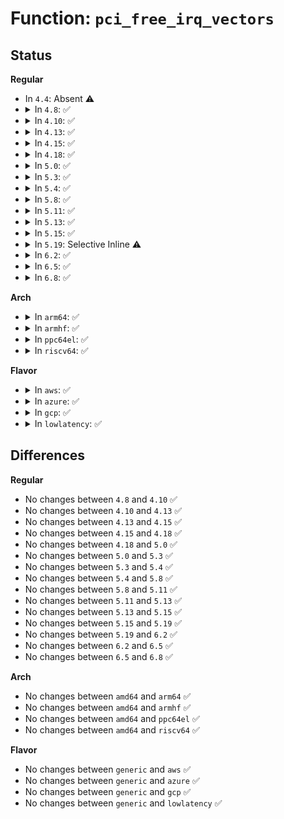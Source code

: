 # Function: <code>pci_free_irq_vectors</code>

## Status
<b>Regular</b>
<ul>
<li>
In <code>4.4</code>: Absent ⚠️
</li>
<li>
<details>
<summary>In <code>4.8</code>: ✅</summary>

```c
void pci_free_irq_vectors(struct pci_dev *dev);
```

**Collision:** Unique Global

**Inline:** No

**Transformation:** False

**Instances:**

```
In drivers/pci/msi.c (ffffffff814a1f60)
Location: drivers/pci/msi.c:1219
Inline: False
```
**Symbols:**

```
ffffffff814a1f60-ffffffff814a1f7d: pci_free_irq_vectors (STB_GLOBAL)
```
</details>
</li>
<li>
<details>
<summary>In <code>4.10</code>: ✅</summary>

```c
void pci_free_irq_vectors(struct pci_dev *dev);
```

**Collision:** Unique Global

**Inline:** No

**Transformation:** False

**Instances:**

```
In drivers/pci/msi.c (ffffffff814c3bb0)
Location: drivers/pci/msi.c:1253
Inline: False
Direct callers:
  - drivers/virtio/virtio_pci_common.c:vp_del_vqs
```
**Symbols:**

```
ffffffff814c3bb0-ffffffff814c3bcd: pci_free_irq_vectors (STB_GLOBAL)
```
</details>
</li>
<li>
<details>
<summary>In <code>4.13</code>: ✅</summary>

```c
void pci_free_irq_vectors(struct pci_dev *dev);
```

**Collision:** Unique Global

**Inline:** No

**Transformation:** False

**Instances:**

```
In drivers/pci/msi.c (ffffffff814cd870)
Location: drivers/pci/msi.c:1197
Inline: False
Direct callers:
  - drivers/pci/pcie/portdrv_core.c:pcie_port_device_remove
  - drivers/pci/pcie/portdrv_core.c:pcie_port_device_register
  - drivers/pci/pcie/portdrv_core.c:pcie_port_device_register
  - drivers/pci/pcie/portdrv_core.c:pcie_port_device_register
  - drivers/virtio/virtio_pci_common.c:vp_del_vqs
  - drivers/usb/host/xhci.c:xhci_run
  - drivers/usb/host/xhci.c:xhci_run
  - drivers/usb/host/xhci.c:xhci_cleanup_msix
```
**Symbols:**

```
ffffffff814cd870-ffffffff814cd88d: pci_free_irq_vectors (STB_GLOBAL)
```
</details>
</li>
<li>
<details>
<summary>In <code>4.15</code>: ✅</summary>

```c
void pci_free_irq_vectors(struct pci_dev *dev);
```

**Collision:** Unique Global

**Inline:** No

**Transformation:** False

**Instances:**

```
In drivers/pci/msi.c (ffffffff8150ddb0)
Location: drivers/pci/msi.c:1197
Inline: False
Direct callers:
  - drivers/pci/pcie/portdrv_core.c:pcie_port_device_remove
  - drivers/pci/pcie/portdrv_core.c:pcie_port_device_register
  - drivers/pci/pcie/portdrv_core.c:pcie_port_device_register
  - drivers/pci/pcie/portdrv_core.c:pcie_port_device_register
  - drivers/virtio/virtio_pci_common.c:vp_del_vqs
  - drivers/usb/host/xhci.c:xhci_run
  - drivers/usb/host/xhci.c:xhci_run
  - drivers/usb/host/xhci.c:xhci_cleanup_msix
```
**Symbols:**

```
ffffffff8150ddb0-ffffffff8150ddcd: pci_free_irq_vectors (STB_GLOBAL)
```
</details>
</li>
<li>
<details>
<summary>In <code>4.18</code>: ✅</summary>

```c
void pci_free_irq_vectors(struct pci_dev *dev);
```

**Collision:** Unique Global

**Inline:** No

**Transformation:** False

**Instances:**

```
In drivers/pci/msi.c (ffffffff81542c90)
Location: drivers/pci/msi.c:1196
Inline: False
Direct callers:
  - drivers/pci/pcie/portdrv_core.c:pcie_port_device_remove
  - drivers/pci/pcie/portdrv_core.c:pcie_port_device_register
  - drivers/pci/pcie/portdrv_core.c:pcie_port_device_register
  - drivers/pci/pcie/portdrv_core.c:pcie_port_device_register
  - drivers/virtio/virtio_pci_common.c:vp_del_vqs
  - drivers/usb/host/xhci.c:xhci_run
  - drivers/usb/host/xhci.c:xhci_run
  - drivers/usb/host/xhci.c:xhci_cleanup_msix
  - drivers/usb/host/xhci.c:xhci_cleanup_msix
```
**Symbols:**

```
ffffffff81542c90-ffffffff81542cad: pci_free_irq_vectors (STB_GLOBAL)
```
</details>
</li>
<li>
<details>
<summary>In <code>5.0</code>: ✅</summary>

```c
void pci_free_irq_vectors(struct pci_dev *dev);
```

**Collision:** Unique Global

**Inline:** No

**Transformation:** False

**Instances:**

```
In drivers/pci/msi.c (ffffffff8155a040)
Location: drivers/pci/msi.c:1216
Inline: False
Direct callers:
  - drivers/pci/pcie/portdrv_core.c:pcie_port_device_remove
  - drivers/pci/pcie/portdrv_core.c:pcie_port_device_register
  - drivers/pci/pcie/portdrv_core.c:pcie_port_device_register
  - drivers/pci/pcie/portdrv_core.c:pcie_port_device_register
  - drivers/virtio/virtio_pci_common.c:vp_del_vqs
  - drivers/usb/host/xhci.c:xhci_run
  - drivers/usb/host/xhci.c:xhci_run
  - drivers/usb/host/xhci.c:xhci_cleanup_msix
  - drivers/usb/host/xhci.c:xhci_cleanup_msix
```
**Symbols:**

```
ffffffff8155a040-ffffffff8155a05d: pci_free_irq_vectors (STB_GLOBAL)
```
</details>
</li>
<li>
<details>
<summary>In <code>5.3</code>: ✅</summary>

```c
void pci_free_irq_vectors(struct pci_dev *dev);
```

**Collision:** Unique Global

**Inline:** No

**Transformation:** False

**Instances:**

```
In drivers/pci/msi.c (ffffffff8158a130)
Location: drivers/pci/msi.c:1245
Inline: False
Direct callers:
  - drivers/pci/pcie/portdrv_core.c:pcie_port_device_remove
  - drivers/pci/pcie/portdrv_core.c:pcie_port_device_register
  - drivers/pci/pcie/portdrv_core.c:pcie_port_device_register
  - drivers/pci/pcie/portdrv_core.c:pcie_port_device_register
  - drivers/virtio/virtio_pci_common.c:vp_del_vqs
  - drivers/usb/host/xhci.c:xhci_try_enable_msi
  - drivers/usb/host/xhci.c:xhci_try_enable_msi
  - drivers/usb/host/xhci.c:xhci_cleanup_msix
  - drivers/usb/host/xhci.c:xhci_cleanup_msix
```
**Symbols:**

```
ffffffff8158a130-ffffffff8158a14f: pci_free_irq_vectors (STB_GLOBAL)
```
</details>
</li>
<li>
<details>
<summary>In <code>5.4</code>: ✅</summary>

```c
void pci_free_irq_vectors(struct pci_dev *dev);
```

**Collision:** Unique Global

**Inline:** No

**Transformation:** False

**Instances:**

```
In drivers/pci/msi.c (ffffffff815ab420)
Location: drivers/pci/msi.c:1246
Inline: False
Direct callers:
  - drivers/pci/pcie/portdrv_core.c:pcie_port_device_remove
  - drivers/pci/pcie/portdrv_core.c:pcie_port_device_register
  - drivers/pci/pcie/portdrv_core.c:pcie_port_device_register
  - drivers/pci/pcie/portdrv_core.c:pcie_port_device_register
  - drivers/virtio/virtio_pci_common.c:vp_del_vqs
  - drivers/vfio/pci/vfio_pci_intrs.c:vfio_pci_set_msi_trigger
  - drivers/vfio/pci/vfio_pci_intrs.c:vfio_msi_disable
  - drivers/usb/host/xhci.c:xhci_try_enable_msi
  - drivers/usb/host/xhci.c:xhci_try_enable_msi
  - drivers/usb/host/xhci.c:xhci_cleanup_msix
  - drivers/usb/host/xhci.c:xhci_cleanup_msix
```
**Symbols:**

```
ffffffff815ab420-ffffffff815ab43f: pci_free_irq_vectors (STB_GLOBAL)
```
</details>
</li>
<li>
<details>
<summary>In <code>5.8</code>: ✅</summary>

```c
void pci_free_irq_vectors(struct pci_dev *dev);
```

**Collision:** Unique Global

**Inline:** No

**Transformation:** False

**Instances:**

```
In drivers/pci/msi.c (ffffffff81654c10)
Location: drivers/pci/msi.c:1246
Inline: False
Direct callers:
  - drivers/pci/pcie/portdrv_core.c:pcie_port_device_remove
  - drivers/pci/pcie/portdrv_core.c:pcie_port_device_register
  - drivers/pci/pcie/portdrv_core.c:pcie_port_enable_irq_vec
  - drivers/pci/pcie/portdrv_core.c:pcie_port_enable_irq_vec
  - drivers/virtio/virtio_pci_common.c:vp_del_vqs
  - drivers/vfio/pci/vfio_pci_intrs.c:vfio_msi_disable
  - drivers/vfio/pci/vfio_pci_intrs.c:vfio_msi_enable
  - drivers/usb/host/xhci.c:xhci_try_enable_msi
  - drivers/usb/host/xhci.c:xhci_cleanup_msix
  - drivers/usb/host/xhci.c:xhci_cleanup_msix
  - drivers/usb/host/xhci.c:xhci_setup_msix
```
**Symbols:**

```
ffffffff81654c10-ffffffff81654c31: pci_free_irq_vectors (STB_GLOBAL)
```
</details>
</li>
<li>
<details>
<summary>In <code>5.11</code>: ✅</summary>

```c
void pci_free_irq_vectors(struct pci_dev *dev);
```

**Collision:** Unique Global

**Inline:** No

**Transformation:** False

**Instances:**

```
In drivers/pci/msi.c (ffffffff8165e1b0)
Location: drivers/pci/msi.c:1266
Inline: False
Direct callers:
  - drivers/pci/pcie/portdrv_core.c:pcie_port_device_remove
  - drivers/pci/pcie/portdrv_core.c:pcie_port_device_register
  - drivers/pci/pcie/portdrv_core.c:pcie_port_enable_irq_vec
  - drivers/pci/pcie/portdrv_core.c:pcie_port_enable_irq_vec
  - drivers/virtio/virtio_pci_common.c:vp_del_vqs
  - drivers/vfio/pci/vfio_pci_intrs.c:vfio_msi_disable
  - drivers/vfio/pci/vfio_pci_intrs.c:vfio_msi_enable
  - drivers/usb/core/hcd-pci.c:usb_hcd_pci_remove
  - drivers/usb/core/hcd-pci.c:usb_hcd_pci_probe
  - drivers/usb/host/xhci.c:xhci_try_enable_msi
  - drivers/usb/host/xhci.c:xhci_cleanup_msix
  - drivers/usb/host/xhci.c:xhci_cleanup_msix
  - drivers/usb/host/xhci.c:xhci_setup_msix
```
**Symbols:**

```
ffffffff8165e1b0-ffffffff8165e1d1: pci_free_irq_vectors (STB_GLOBAL)
```
</details>
</li>
<li>
<details>
<summary>In <code>5.13</code>: ✅</summary>

```c
void pci_free_irq_vectors(struct pci_dev *dev);
```

**Collision:** Unique Global

**Inline:** No

**Transformation:** False

**Instances:**

```
In drivers/pci/msi.c (ffffffff81640530)
Location: drivers/pci/msi.c:1272
Inline: False
Direct callers:
  - drivers/pci/pcie/portdrv_core.c:pcie_port_device_remove
  - drivers/pci/pcie/portdrv_core.c:pcie_port_device_register
  - drivers/pci/pcie/portdrv_core.c:pcie_port_enable_irq_vec
  - drivers/pci/pcie/portdrv_core.c:pcie_port_enable_irq_vec
  - drivers/virtio/virtio_pci_common.c:vp_del_vqs
  - drivers/vfio/pci/vfio_pci_intrs.c:vfio_msi_disable
  - drivers/vfio/pci/vfio_pci_intrs.c:vfio_msi_enable
  - drivers/usb/core/hcd-pci.c:usb_hcd_pci_remove
  - drivers/usb/core/hcd-pci.c:usb_hcd_pci_probe
  - drivers/usb/host/xhci.c:xhci_try_enable_msi
  - drivers/usb/host/xhci.c:xhci_try_enable_msi
  - drivers/usb/host/xhci.c:xhci_cleanup_msix
  - drivers/usb/host/xhci.c:xhci_cleanup_msix
```
**Symbols:**

```
ffffffff81640530-ffffffff81640551: pci_free_irq_vectors (STB_GLOBAL)
```
</details>
</li>
<li>
<details>
<summary>In <code>5.15</code>: ✅</summary>

```c
void pci_free_irq_vectors(struct pci_dev *dev);
```

**Collision:** Unique Global

**Inline:** No

**Transformation:** False

**Instances:**

```
In drivers/pci/msi.c (ffffffff816b1880)
Location: drivers/pci/msi.c:1180
Inline: False
Direct callers:
  - drivers/pci/pcie/portdrv_core.c:pcie_port_device_remove
  - drivers/pci/pcie/portdrv_core.c:pcie_port_device_register
  - drivers/pci/pcie/portdrv_core.c:pcie_port_enable_irq_vec
  - drivers/pci/pcie/portdrv_core.c:pcie_port_enable_irq_vec
  - drivers/virtio/virtio_pci_common.c:vp_del_vqs
  - drivers/vfio/pci/vfio_pci_intrs.c:vfio_msi_disable
  - drivers/vfio/pci/vfio_pci_intrs.c:vfio_msi_enable
  - drivers/usb/core/hcd-pci.c:usb_hcd_pci_remove
  - drivers/usb/core/hcd-pci.c:usb_hcd_pci_probe
  - drivers/usb/host/xhci.c:xhci_try_enable_msi
  - drivers/usb/host/xhci.c:xhci_try_enable_msi
  - drivers/usb/host/xhci.c:xhci_cleanup_msix
  - drivers/usb/host/xhci.c:xhci_cleanup_msix
```
**Symbols:**

```
ffffffff816b1880-ffffffff816b18a1: pci_free_irq_vectors (STB_GLOBAL)
```
</details>
</li>
<li>
<details>
<summary>In <code>5.19</code>: Selective Inline ⚠️</summary>

```c
void pci_free_irq_vectors(struct pci_dev *dev);
```

**Collision:** Unique Global

**Inline:** Selective

**Transformation:** False

**Instances:**

```
In drivers/pci/msi/msi.c (ffffffff817d4eac)
Location: drivers/pci/msi/msi.c:1051
Inline: True
Inline callers:
  - drivers/pci/msi/msi.c:pcim_msi_release
Direct callers:
  - drivers/pci/pcie/portdrv_core.c:pcie_port_device_remove
  - drivers/pci/pcie/portdrv_core.c:pcie_port_device_register
  - drivers/pci/pcie/portdrv_core.c:pcie_port_enable_irq_vec
  - drivers/pci/pcie/portdrv_core.c:pcie_port_enable_irq_vec
  - drivers/virtio/virtio_pci_common.c:vp_del_vqs
  - drivers/vfio/pci/vfio_pci_intrs.c:vfio_msi_disable
  - drivers/vfio/pci/vfio_pci_intrs.c:vfio_msi_enable
  - drivers/usb/core/hcd-pci.c:usb_hcd_pci_remove
  - drivers/usb/core/hcd-pci.c:usb_hcd_pci_probe
  - drivers/usb/host/xhci.c:xhci_try_enable_msi
  - drivers/usb/host/xhci.c:xhci_try_enable_msi
  - drivers/usb/host/xhci.c:xhci_cleanup_msix
  - drivers/usb/host/xhci.c:xhci_cleanup_msix
```
**Symbols:**

```
ffffffff817d4e20-ffffffff817d4e9a: pci_free_irq_vectors (STB_GLOBAL)
```
</details>
</li>
<li>
<details>
<summary>In <code>6.2</code>: ✅</summary>

```c
void pci_free_irq_vectors(struct pci_dev *dev);
```

**Collision:** Unique Global

**Inline:** No

**Transformation:** False

**Instances:**

```
In drivers/pci/msi/api.c (ffffffff818f4840)
Location: drivers/pci/msi/api.c:426
Inline: False
Direct callers:
  - drivers/pci/msi/msi.c:pcim_msi_release
  - drivers/pci/pcie/portdrv.c:pcie_portdrv_shutdown
  - drivers/pci/pcie/portdrv.c:pcie_portdrv_remove
  - drivers/pci/pcie/portdrv.c:pcie_portdrv_probe
  - drivers/pci/pcie/portdrv.c:pcie_port_enable_irq_vec
  - drivers/pci/pcie/portdrv.c:pcie_port_enable_irq_vec
  - drivers/virtio/virtio_pci_common.c:vp_del_vqs
  - drivers/usb/core/hcd-pci.c:usb_hcd_pci_remove
  - drivers/usb/core/hcd-pci.c:usb_hcd_pci_probe
  - drivers/usb/host/xhci.c:xhci_try_enable_msi
  - drivers/usb/host/xhci.c:xhci_try_enable_msi
  - drivers/usb/host/xhci.c:xhci_cleanup_msix
  - drivers/usb/host/xhci.c:xhci_cleanup_msix
```
**Symbols:**

```
ffffffff818f4840-ffffffff818f48ad: pci_free_irq_vectors (STB_GLOBAL)
```
</details>
</li>
<li>
<details>
<summary>In <code>6.5</code>: ✅</summary>

```c
void pci_free_irq_vectors(struct pci_dev *dev);
```

**Collision:** Unique Global

**Inline:** No

**Transformation:** False

**Instances:**

```
In drivers/pci/msi/api.c (ffffffff81937c70)
Location: drivers/pci/msi/api.c:426
Inline: False
Direct callers:
  - drivers/pci/msi/msi.c:pcim_msi_release
  - drivers/pci/pcie/portdrv.c:pcie_portdrv_shutdown
  - drivers/pci/pcie/portdrv.c:pcie_portdrv_remove
  - drivers/pci/pcie/portdrv.c:pcie_portdrv_probe
  - drivers/pci/pcie/portdrv.c:pcie_port_enable_irq_vec
  - drivers/pci/pcie/portdrv.c:pcie_port_enable_irq_vec
  - drivers/virtio/virtio_pci_common.c:vp_del_vqs
  - drivers/usb/core/hcd-pci.c:usb_hcd_pci_remove
  - drivers/usb/core/hcd-pci.c:usb_hcd_pci_probe
```
**Symbols:**

```
ffffffff81937c70-ffffffff81937cdd: pci_free_irq_vectors (STB_GLOBAL)
```
</details>
</li>
<li>
<details>
<summary>In <code>6.8</code>: ✅</summary>

```c
void pci_free_irq_vectors(struct pci_dev *dev);
```

**Collision:** Unique Global

**Inline:** No

**Transformation:** False

**Instances:**

```
In drivers/pci/msi/api.c (ffffffff81980ad0)
Location: drivers/pci/msi/api.c:426
Inline: False
Direct callers:
  - drivers/pci/msi/msi.c:pcim_msi_release
  - drivers/pci/pcie/portdrv.c:pcie_portdrv_shutdown
  - drivers/pci/pcie/portdrv.c:pcie_portdrv_remove
  - drivers/pci/pcie/portdrv.c:pcie_portdrv_probe
  - drivers/pci/pcie/portdrv.c:pcie_port_enable_irq_vec
  - drivers/pci/pcie/portdrv.c:pcie_port_enable_irq_vec
  - drivers/virtio/virtio_pci_common.c:vp_del_vqs
  - drivers/usb/core/hcd-pci.c:usb_hcd_pci_remove
  - drivers/usb/core/hcd-pci.c:usb_hcd_pci_probe
```
**Symbols:**

```
ffffffff81980ad0-ffffffff81980b3d: pci_free_irq_vectors (STB_GLOBAL)
```
</details>
</li>
</ul>
<b>Arch</b>
<ul>
<li>
<details>
<summary>In <code>arm64</code>: ✅</summary>

```c
void pci_free_irq_vectors(struct pci_dev *dev);
```

**Collision:** Unique Global

**Inline:** No

**Transformation:** False

**Instances:**

```
In drivers/pci/msi.c (ffff800010714bc0)
Location: drivers/pci/msi.c:1246
Inline: False
Direct callers:
  - drivers/pci/pcie/portdrv_core.c:pcie_port_device_remove
  - drivers/pci/pcie/portdrv_core.c:pcie_port_device_register
  - drivers/pci/pcie/portdrv_core.c:pcie_port_device_register
  - drivers/pci/pcie/portdrv_core.c:pcie_port_device_register
  - drivers/virtio/virtio_pci_common.c:vp_del_vqs
  - drivers/usb/host/xhci.c:xhci_try_enable_msi
  - drivers/usb/host/xhci.c:xhci_try_enable_msi
  - drivers/usb/host/xhci.c:xhci_cleanup_msix
  - drivers/usb/host/xhci.c:xhci_cleanup_msix
```
**Symbols:**

```
ffff800010714bc0-ffff800010714bf4: pci_free_irq_vectors (STB_GLOBAL)
```
</details>
</li>
<li>
<details>
<summary>In <code>armhf</code>: ✅</summary>

```c
void pci_free_irq_vectors(struct pci_dev *dev);
```

**Collision:** Unique Global

**Inline:** No

**Transformation:** False

**Instances:**

```
In drivers/pci/msi.c (c089ff08)
Location: drivers/pci/msi.c:1246
Inline: False
Direct callers:
  - drivers/pci/pcie/portdrv_core.c:pcie_port_device_remove
  - drivers/pci/pcie/portdrv_core.c:pcie_port_device_register
  - drivers/pci/pcie/portdrv_core.c:pcie_port_device_register
  - drivers/pci/pcie/portdrv_core.c:pcie_port_device_register
  - drivers/virtio/virtio_pci_common.c:vp_del_vqs
  - drivers/usb/host/xhci.c:xhci_try_enable_msi
  - drivers/usb/host/xhci.c:xhci_try_enable_msi
  - drivers/usb/host/xhci.c:xhci_cleanup_msix
```
**Symbols:**

```
c089ff08-c089ff30: pci_free_irq_vectors (STB_GLOBAL)
```
</details>
</li>
<li>
<details>
<summary>In <code>ppc64el</code>: ✅</summary>

```c
void pci_free_irq_vectors(struct pci_dev *dev);
```

**Collision:** Unique Global

**Inline:** No

**Transformation:** False

**Instances:**

```
In drivers/pci/msi.c (c000000000885310)
Location: drivers/pci/msi.c:1246
Inline: False
Direct callers:
  - drivers/virtio/virtio_pci_common.c:vp_del_vqs
  - drivers/vfio/pci/vfio_pci_intrs.c:vfio_pci_set_msi_trigger
  - drivers/vfio/pci/vfio_pci_intrs.c:vfio_msi_disable
  - drivers/usb/host/xhci.c:xhci_try_enable_msi
  - drivers/usb/host/xhci.c:xhci_try_enable_msi
  - drivers/usb/host/xhci.c:xhci_cleanup_msix
```
**Symbols:**

```
c000000000885310-c000000000885350: pci_free_irq_vectors (STB_GLOBAL)
```
</details>
</li>
<li>
<details>
<summary>In <code>riscv64</code>: ✅</summary>

```c
void pci_free_irq_vectors(struct pci_dev *dev);
```

**Collision:** Unique Global

**Inline:** No

**Transformation:** False

**Instances:**

```
In drivers/pci/msi.c (ffffffe0004ded0c)
Location: drivers/pci/msi.c:1246
Inline: False
Direct callers:
  - drivers/pci/pcie/portdrv_core.c:pcie_port_device_remove
  - drivers/pci/pcie/portdrv_core.c:pcie_port_device_register
  - drivers/pci/pcie/portdrv_core.c:pcie_port_device_register
  - drivers/pci/pcie/portdrv_core.c:pcie_port_device_register
  - drivers/virtio/virtio_pci_common.c:vp_del_vqs
  - drivers/usb/host/xhci.c:xhci_try_enable_msi
  - drivers/usb/host/xhci.c:xhci_try_enable_msi
  - drivers/usb/host/xhci.c:xhci_cleanup_msix
  - drivers/usb/host/xhci.c:xhci_cleanup_msix
```
**Symbols:**

```
ffffffe0004ded0c-ffffffe0004ded40: pci_free_irq_vectors (STB_GLOBAL)
```
</details>
</li>
</ul>
<b>Flavor</b>
<ul>
<li>
<details>
<summary>In <code>aws</code>: ✅</summary>

```c
void pci_free_irq_vectors(struct pci_dev *dev);
```

**Collision:** Unique Global

**Inline:** No

**Transformation:** False

**Instances:**

```
In drivers/pci/msi.c (ffffffff8159ebf0)
Location: drivers/pci/msi.c:1246
Inline: False
Direct callers:
  - drivers/pci/pcie/portdrv_core.c:pcie_port_device_remove
  - drivers/pci/pcie/portdrv_core.c:pcie_port_device_register
  - drivers/pci/pcie/portdrv_core.c:pcie_port_device_register
  - drivers/pci/pcie/portdrv_core.c:pcie_port_device_register
  - drivers/virtio/virtio_pci_common.c:vp_del_vqs
  - drivers/nvme/host/pci.c:nvme_dev_disable
  - drivers/nvme/host/pci.c:nvme_setup_io_queues
  - drivers/usb/host/xhci.c:xhci_try_enable_msi
  - drivers/usb/host/xhci.c:xhci_try_enable_msi
  - drivers/usb/host/xhci.c:xhci_cleanup_msix
  - drivers/usb/host/xhci.c:xhci_cleanup_msix
```
**Symbols:**

```
ffffffff8159ebf0-ffffffff8159ec0f: pci_free_irq_vectors (STB_GLOBAL)
```
</details>
</li>
<li>
<details>
<summary>In <code>azure</code>: ✅</summary>

```c
void pci_free_irq_vectors(struct pci_dev *dev);
```

**Collision:** Unique Global

**Inline:** No

**Transformation:** False

**Instances:**

```
In drivers/pci/msi.c (ffffffff8158dd80)
Location: drivers/pci/msi.c:1246
Inline: False
Direct callers:
  - drivers/pci/pcie/portdrv_core.c:pcie_port_device_remove
  - drivers/pci/pcie/portdrv_core.c:pcie_port_device_register
  - drivers/pci/pcie/portdrv_core.c:pcie_port_device_register
  - drivers/pci/pcie/portdrv_core.c:pcie_port_device_register
  - drivers/virtio/virtio_pci_common.c:vp_del_vqs
  - drivers/nvme/host/pci.c:nvme_dev_disable
  - drivers/nvme/host/pci.c:nvme_setup_io_queues
  - drivers/vfio/pci/vfio_pci_intrs.c:vfio_pci_set_msi_trigger
  - drivers/vfio/pci/vfio_pci_intrs.c:vfio_msi_disable
  - drivers/usb/host/xhci.c:xhci_try_enable_msi
  - drivers/usb/host/xhci.c:xhci_try_enable_msi
  - drivers/usb/host/xhci.c:xhci_cleanup_msix
  - drivers/usb/host/xhci.c:xhci_cleanup_msix
```
**Symbols:**

```
ffffffff8158dd80-ffffffff8158dd9f: pci_free_irq_vectors (STB_GLOBAL)
```
</details>
</li>
<li>
<details>
<summary>In <code>gcp</code>: ✅</summary>

```c
void pci_free_irq_vectors(struct pci_dev *dev);
```

**Collision:** Unique Global

**Inline:** No

**Transformation:** False

**Instances:**

```
In drivers/pci/msi.c (ffffffff8159f170)
Location: drivers/pci/msi.c:1246
Inline: False
Direct callers:
  - drivers/pci/pcie/portdrv_core.c:pcie_port_device_remove
  - drivers/pci/pcie/portdrv_core.c:pcie_port_device_register
  - drivers/pci/pcie/portdrv_core.c:pcie_port_device_register
  - drivers/pci/pcie/portdrv_core.c:pcie_port_device_register
  - drivers/virtio/virtio_pci_common.c:vp_del_vqs
  - drivers/vfio/pci/vfio_pci_intrs.c:vfio_pci_set_msi_trigger
  - drivers/vfio/pci/vfio_pci_intrs.c:vfio_msi_disable
  - drivers/usb/host/xhci.c:xhci_try_enable_msi
  - drivers/usb/host/xhci.c:xhci_try_enable_msi
  - drivers/usb/host/xhci.c:xhci_cleanup_msix
  - drivers/usb/host/xhci.c:xhci_cleanup_msix
```
**Symbols:**

```
ffffffff8159f170-ffffffff8159f18f: pci_free_irq_vectors (STB_GLOBAL)
```
</details>
</li>
<li>
<details>
<summary>In <code>lowlatency</code>: ✅</summary>

```c
void pci_free_irq_vectors(struct pci_dev *dev);
```

**Collision:** Unique Global

**Inline:** No

**Transformation:** False

**Instances:**

```
In drivers/pci/msi.c (ffffffff815b95a0)
Location: drivers/pci/msi.c:1246
Inline: False
Direct callers:
  - drivers/pci/pcie/portdrv_core.c:pcie_port_device_remove
  - drivers/pci/pcie/portdrv_core.c:pcie_port_device_register
  - drivers/pci/pcie/portdrv_core.c:pcie_port_device_register
  - drivers/pci/pcie/portdrv_core.c:pcie_port_device_register
  - drivers/virtio/virtio_pci_common.c:vp_del_vqs
  - drivers/vfio/pci/vfio_pci_intrs.c:vfio_pci_set_msi_trigger
  - drivers/vfio/pci/vfio_pci_intrs.c:vfio_msi_disable
  - drivers/usb/host/xhci.c:xhci_try_enable_msi
  - drivers/usb/host/xhci.c:xhci_try_enable_msi
  - drivers/usb/host/xhci.c:xhci_cleanup_msix
  - drivers/usb/host/xhci.c:xhci_cleanup_msix
```
**Symbols:**

```
ffffffff815b95a0-ffffffff815b95bf: pci_free_irq_vectors (STB_GLOBAL)
```
</details>
</li>
</ul>

## Differences
<b>Regular</b>
<ul>
<li>
No changes between <code>4.8</code> and <code>4.10</code> ✅
</li>
<li>
No changes between <code>4.10</code> and <code>4.13</code> ✅
</li>
<li>
No changes between <code>4.13</code> and <code>4.15</code> ✅
</li>
<li>
No changes between <code>4.15</code> and <code>4.18</code> ✅
</li>
<li>
No changes between <code>4.18</code> and <code>5.0</code> ✅
</li>
<li>
No changes between <code>5.0</code> and <code>5.3</code> ✅
</li>
<li>
No changes between <code>5.3</code> and <code>5.4</code> ✅
</li>
<li>
No changes between <code>5.4</code> and <code>5.8</code> ✅
</li>
<li>
No changes between <code>5.8</code> and <code>5.11</code> ✅
</li>
<li>
No changes between <code>5.11</code> and <code>5.13</code> ✅
</li>
<li>
No changes between <code>5.13</code> and <code>5.15</code> ✅
</li>
<li>
No changes between <code>5.15</code> and <code>5.19</code> ✅
</li>
<li>
No changes between <code>5.19</code> and <code>6.2</code> ✅
</li>
<li>
No changes between <code>6.2</code> and <code>6.5</code> ✅
</li>
<li>
No changes between <code>6.5</code> and <code>6.8</code> ✅
</li>
</ul>
<b>Arch</b>
<ul>
<li>
No changes between <code>amd64</code> and <code>arm64</code> ✅
</li>
<li>
No changes between <code>amd64</code> and <code>armhf</code> ✅
</li>
<li>
No changes between <code>amd64</code> and <code>ppc64el</code> ✅
</li>
<li>
No changes between <code>amd64</code> and <code>riscv64</code> ✅
</li>
</ul>
<b>Flavor</b>
<ul>
<li>
No changes between <code>generic</code> and <code>aws</code> ✅
</li>
<li>
No changes between <code>generic</code> and <code>azure</code> ✅
</li>
<li>
No changes between <code>generic</code> and <code>gcp</code> ✅
</li>
<li>
No changes between <code>generic</code> and <code>lowlatency</code> ✅
</li>
</ul>
